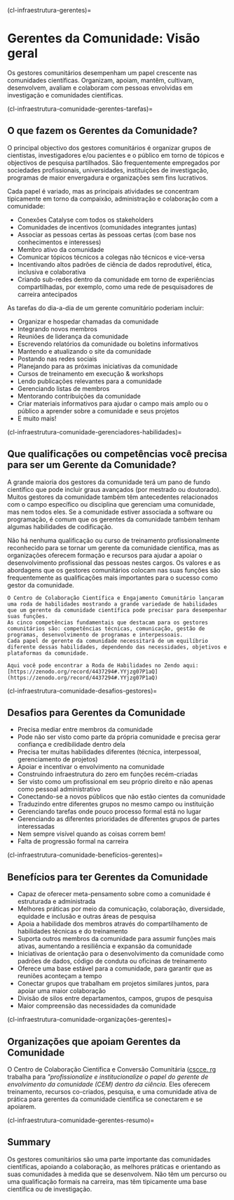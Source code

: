 (cl-infraestrutura-gerentes)=
# Gerentes da Comunidade: Visão geral

Os gestores comunitários desempenham um papel crescente nas comunidades científicas. Organizam, apoiam, mantêm, cultivam, desenvolvem, avaliam e colaboram com pessoas envolvidas em investigação e comunidades científicas.

(cl-infraestrutura-comunidade-gerentes-tarefas)=
## O que fazem os Gerentes da Comunidade?

O principal objectivo dos gestores comunitários é organizar grupos de cientistas, investigadores e/ou pacientes e o público em torno de tópicos e objectivos de pesquisa partilhados. São frequentemente empregados por sociedades profissionais, universidades, instituições de investigação, programas de maior envergadura e organizações sem fins lucrativos.

Cada papel é variado, mas as principais atividades se concentram tipicamente em torno da compaixão, administração e colaboração com a comunidade:
* Conexões Catalyse com todos os stakeholders
* Comunidades de incentivos (comunidades integrantes juntas)
* Associar as pessoas certas às pessoas certas (com base nos conhecimentos e interesses)
* Membro ativo da comunidade
* Comunicar tópicos técnicos a colegas não técnicos e vice-versa
* Incentivando altos padrões de ciência de dados reprodutível, ética, inclusiva e colaborativa
* Criando sub-redes dentro da comunidade em torno de experiências compartilhadas, por exemplo, como uma rede de pesquisadores de carreira antecipados

As tarefas do dia-a-dia de um gerente comunitário poderiam incluir:
* Organizar e hospedar chamadas da comunidade
* Integrando novos membros
* Reuniões de liderança da comunidade
* Escrevendo relatórios da comunidade ou boletins informativos
* Mantendo e atualizando o site da comunidade
* Postando nas redes sociais
* Planejando para as próximas iniciativas da comunidade
* Cursos de treinamento em execução & workshops
* Lendo publicações relevantes para a comunidade
* Gerenciando listas de membros
* Mentorando contribuições da comunidade
* Criar materiais informativos para ajudar o campo mais amplo ou o público a aprender sobre a comunidade e seus projetos
* E muito mais!

(cl-infraestrutura-comunidade-gerenciadores-habilidades)=
## Que qualificações ou competências você precisa para ser um Gerente da Comunidade?
A grande maioria dos gestores da comunidade terá um pano de fundo científico que pode incluir graus avançados (por mestrado ou doutorado). Muitos gestores da comunidade também têm antecedentes relacionados com o campo específico ou disciplina que gerenciam uma comunidade, mas nem todos eles. Se a comunidade estiver associada a software ou programação, é comum que os gerentes da comunidade também tenham algumas habilidades de codificação.

Não há nenhuma qualificação ou curso de treinamento profissionalmente reconhecido para se tornar um gerente da comunidade científica, mas as organizações oferecem formação e recursos para ajudar a apoiar o desenvolvimento profissional das pessoas nestes cargos. Os valores e as abordagens que os gestores comunitários colocam nas suas funções são frequentemente as qualificações mais importantes para o sucesso como gestor da comunidade.

```{admonition} CSCCE Skills Wheel - Five Core Competancies 
O Centro de Colaboração Científica e Engajamento Comunitário lançaram uma roda de habilidades mostrando a grande variedade de habilidades que um gerente da comunidade científica pode precisar para desempenhar suas funções. 
As cinco competências fundamentais que destacam para os gestores comunitários são: competências técnicas, comunicação, gestão de programas, desenvolvimento de programas e interpessoais. 
Cada papel de gerente da comunidade necessitará de um equilíbrio diferente dessas habilidades, dependendo das necessidades, objetivos e plataformas da comunidade. 

Aqui você pode encontrar a Roda de Habilidades no Zendo aqui: [https://zenodo.org/record/4437294#.YYjzg07P1aQ](https://zenodo.org/record/4437294#.YYjzg07P1aQ)
```

(cl-infraestrutura-comunidade-desafios-gestores)=
## Desafios para Gerentes da Comunidade
* Precisa mediar entre membros da comunidade
* Pode não ser visto como parte da própria comunidade e precisa gerar confiança e credibilidade dentro dela
* Precisa ter muitas habilidades diferentes (técnica, interpessoal, gerenciamento de projetos)
* Apoiar e incentivar o envolvimento na comunidade
* Construindo infraestrutura do zero em funções recém-criadas
* Ser visto como um profissional em seu próprio direito e não apenas como pessoal administrativo
* Conectando-se a novos públicos que não estão cientes da comunidade
* Traduzindo entre diferentes grupos no mesmo campo ou instituição
* Gerenciando tarefas onde pouco processo formal está no lugar
* Gerenciando as diferentes prioridades de diferentes grupos de partes interessadas
* Nem sempre visível quando as coisas correm bem!
* Falta de progressão formal na carreira

(cl-infraestrutura-comunidade-benefícios-gerentes)=
## Benefícios para ter Gerentes da Comunidade
* Capaz de oferecer meta-pensamento sobre como a comunidade é estruturada e administrada
* Melhores práticas por meio da comunicação, colaboração, diversidade, equidade e inclusão e outras áreas de pesquisa
* Apoia a habilidade dos membros através do compartilhamento de habilidades técnicas e do treinamento
* Suporta outros membros da comunidade para assumir funções mais ativas, aumentando a resiliência e expansão da comunidade
* Iniciativas de orientação para o desenvolvimento da comunidade como padrões de dados, código de conduta ou oficinas de treinamento
* Oferece uma base estável para a comunidade, para garantir que as reuniões aconteçam a tempo
* Conectar grupos que trabalham em projetos similares juntos, para apoiar uma maior colaboração
* Divisão de silos entre departamentos, campos, grupos de pesquisa
* Maior compreensão das necessidades da comunidade


(cl-infraestrutura-comunidade-organizações-gerentes)=
## Organizações que apoiam Gerentes da Comunidade
O Centro de Colaboração Científica e Conversão Comunitária ([cscce. rg](https://www.cscce.org/) trabalha para _"profissionalize e institucionalize o papel do gerente de envolvimento da comunidade (CEM) dentro da ciência._ Eles oferecem treinamento, recursos co-criados, pesquisa, e uma comunidade ativa de prática para gerentes da comunidade científica se conectarem e se apoiarem.

(cl-infraestrutura-comunidade-gerentes-resumo)=
## Summary
Os gestores comunitários são uma parte importante das comunidades científicas, apoiando a colaboração, as melhores práticas e orientando as suas comunidades à medida que se desenvolvem. Não têm um percurso ou uma qualificação formais na carreira, mas têm tipicamente uma base científica ou de investigação. 

